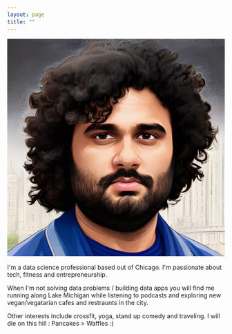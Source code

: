 ```yaml
---
layout: page
title: ""
---
```


<img src="img.png" alt="Hello" class="inline"/>

I'm a data science professional based out of Chicago. I'm passionate about tech, fitness and entrepreneurship.

When I'm not solving data problems / building data apps you will find me running along Lake Michigan while listening to podcasts and exploring new vegan/vegatarian cafes and restraunts in the city.

Other interests include crossfit, yoga, stand up comedy and traveling. I will die on this hill : Pancakes > Waffles :)
